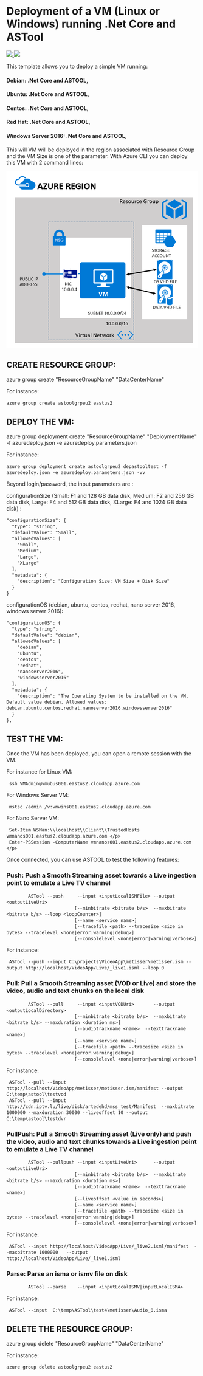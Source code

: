 # Deployment of a VM (Linux or Windows) running .Net Core and ASTool 

<a href="https://portal.azure.com/#create/Microsoft.Template/uri/https%3A%2F%2Fraw.githubusercontent.com%2Fflecoqui%2FASTool%2Fmaster%2FAzure%2F101-vm-astool-universal%2Fazuredeploy.json" target="_blank">
    <img src="http://azuredeploy.net/deploybutton.png"/>
</a>
<a href="http://armviz.io/#/?load=https%3A%2F%2Fraw.githubusercontent.com%2Fflecoqui%2FASTool%2Fmaster%2FAzure%2F101-vm-astool-universal%2Fazuredeploy.json" target="_blank">
    <img src="http://armviz.io/visualizebutton.png"/>
</a>


This template allows you to deploy a simple VM running: </p>
#### Debian: .Net Core and ASTOOL,
#### Ubuntu: .Net Core and ASTOOL, 
#### Centos: .Net Core and ASTOOL, 
#### Red Hat: .Net Core and ASTOOL,
#### Windows Server 2016: .Net Core and ASTOOL,
This will VM will be deployed in the region associated with Resource Group and the VM Size is one of the parameter.
With Azure CLI you can deploy this VM with 2 command lines:

![](https://raw.githubusercontent.com/flecoqui/ASTool/master/Azure/101-vm-astool-universal/Docs/1-architecture.png)

## CREATE RESOURCE GROUP:
azure group create "ResourceGroupName" "DataCenterName"

For instance:

    azure group create astoolgrpeu2 eastus2

## DEPLOY THE VM:
azure group deployment create "ResourceGroupName" "DeploymentName"  -f azuredeploy.json -e azuredeploy.parameters.json

For instance:

    azure group deployment create astoolgrpeu2 depastooltest -f azuredeploy.json -e azuredeploy.parameters.json -vv

Beyond login/password, the input parameters are :</p>
configurationSize (Small: F1 and 128 GB data disk, Medium: F2 and 256 GB data disk, Large: F4 and 512 GB data disk, XLarge: F4 and 1024 GB data disk) : 

    "configurationSize": {
      "type": "string",
      "defaultValue": "Small",
      "allowedValues": [
        "Small",
        "Medium",
        "Large",
        "XLarge"
      ],
      "metadata": {
        "description": "Configuration Size: VM Size + Disk Size"
      }
    }

configurationOS (debian, ubuntu, centos, redhat, nano server 2016, windows server 2016): 

    "configurationOS": {
      "type": "string",
      "defaultValue": "debian",
      "allowedValues": [
        "debian",
        "ubuntu",
        "centos",
        "redhat",
        "nanoserver2016",
        "windowsserver2016"
      ],
      "metadata": {
        "description": "The Operating System to be installed on the VM. Default value debian. Allowed values: debian,ubuntu,centos,redhat,nanoserver2016,windowsserver2016"
      }
    },



## TEST THE VM:
Once the VM has been deployed, you can open a remote session with the VM.

For instance for Linux VM:

     ssh VMAdmin@vmubus001.eastus2.cloudapp.azure.com

For Windows Server VM:

     mstsc /admin /v:vmwins001.eastus2.cloudapp.azure.com

For Nano Server VM:

     Set-Item WSMan:\\localhost\\Client\\TrustedHosts vmnanos001.eastus2.cloudapp.azure.com </p>
     Enter-PSSession -ComputerName vmnanos001.eastus2.cloudapp.azure.com </p>


Once connected, you can use ASTOOL to test the following features:</p>
### Push: Push a Smooth Streaming asset towards a Live ingestion point to emulate a Live TV channel

            ASTool --push     --input <inputLocalISMFile> --output <outputLiveUri> 
                             [--minbitrate <bitrate b/s>  --maxbitrate <bitrate b/s> --loop <loopCounter>]
                             [--name <service name>]
                             [--tracefile <path> --tracesize <size in bytes> --tracelevel <none|error|warning|debug>]
                             [--consolelevel <none|error|warning|verbose>]


For instance:

     ASTool --push --input C:\projects\VideoApp\metisser\metisser.ism --output http://localhost/VideoApp/Live/_live1.isml --loop 0


### Pull: Pull a Smooth Streaming asset (VOD or Live) and store the video, audio and text chunks on the local disk

            ASTool --pull     --input <inputVODUri>       --output <outputLocalDirectory> 
			                 [--minbitrate <bitrate b/s>  --maxbitrate <bitrate b/s> --maxduration <duration ms>]
                             [--audiotrackname <name>  --texttrackname <name>]
                             [--name <service name>]
                             [--tracefile <path> --tracesize <size in bytes> --tracelevel <none|error|warning|debug>]
                             [--consolelevel <none|error|warning|verbose>]

For instance:

     ASTool --pull --input http://localhost/VideoApp/metisser/metisser.ism/manifest --output C:\temp\astool\testvod
     ASTool --pull --input http://cdn.iptv.lu/live/disk/artedehd/mss_test/Manifest  --maxbitrate 1000000 --maxduration 30000 --liveoffset 10 --output C:\temp\astool\testdvr



### PullPush: Pull a Smooth Streaming asset (Live only) and push the video, audio and text chunks towards a Live ingestion point to emulate a Live TV channel 

            ASTool --pullpush --input <inputLiveUri>      --output <outputLiveUri>  
                             [--minbitrate <bitrate b/s>  --maxbitrate <bitrate b/s> --maxduration <duration ms>]
                             [--audiotrackname <name>  --texttrackname <name>]
                             [--liveoffset <value in seconds>]
                             [--name <service name>]
                             [--tracefile <path> --tracesize <size in bytes> --tracelevel <none|error|warning|debug>]
                             [--consolelevel <none|error|warning|verbose>]
For instance:

     ASTool --input http://localhost/VideoApp/Live/_live2.isml/manifest  --maxbitrate 1000000   --output http://localhost/VideoApp/Live/_live1.isml


### Parse: Parse an isma or ismv file on disk 

            ASTool --parse    --input <inputLocalISMV|inputLocalISMA>  

For instance:

     ASTool --input  C:\temp\ASTool\test4\metisser\Audio_0.isma



</p>

## DELETE THE RESOURCE GROUP:
azure group delete "ResourceGroupName" "DataCenterName"

For instance:

    azure group delete astoolgrpeu2 eastus2
